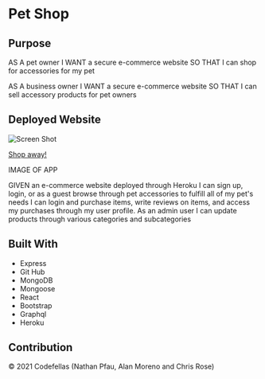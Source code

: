 # Pet Shop

## Purpose
AS A pet owner
I WANT a secure e-commerce website 
SO THAT I can shop for accessories for my pet

AS A business owner
I WANT a secure e-commerce website
SO THAT I can sell accessory products for pet owners

## Deployed Website

![Screen Shot](https://user-images.githubusercontent.com/82801290/136140121-5bf1e59b-cb0a-454a-9b19-a93ed1a3cce3.png)


[Shop away!](https://codefellas-pet-shop.herokuapp.com/)

IMAGE OF APP

GIVEN an e-commerce website deployed through Heroku
I can sign up, login, or as a guest
browse through pet accessories to fulfill all of my pet's needs
I can login and purchase items, write reviews on items, and access my purchases through my user profile.  As an admin user I can update products through various categories and subcategories

## Built With
* Express
* Git Hub
* MongoDB
* Mongoose
* React
* Bootstrap
* Graphql
* Heroku

## Contribution 
© 2021 Codefellas (Nathan Pfau, Alan Moreno and Chris Rose)
